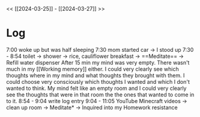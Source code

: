 << [[2024-03-25]] - [[2024-03-27]] >>

# Log
7:00 woke up but was half sleeping
7:30 mom started car -> I stood up
7:30 - 8:54 toilet -> shower -> rice, cauliflower breakfast -> ==Meditate== -> Refill water dispenser
After 15 min my mind was very empty. There wasn't much in my [[Working memory]] either. I could very clearly see which thoughts where in my mind and what thoughts they brought with them. I could choose very consciously which thoughts I wanted and which I don't wanted to think. My mind felt like an empty room and I could very clearly see the thoughts that were in that room the the ones that wanted to come in to it.
8:54 - 9:04 write log entry
9:04 - 11:05 YouTube Minecraft videos -> clean up room -> Meditate* -> Inquired into my Homework resistance